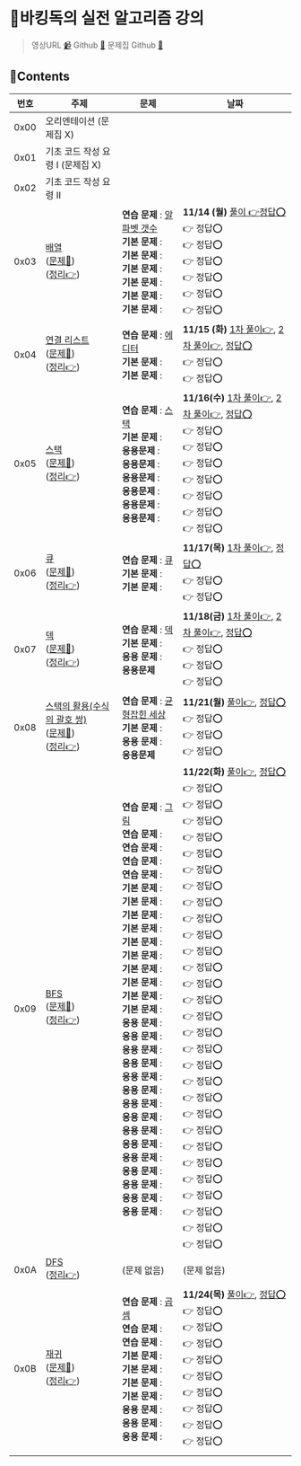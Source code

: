 # 🐶바킹독의 실전 알고리즘 강의

> 영상URL [📹](https://www.youtube.com/playlist?list=PLtqbFd2VIQv4O6D6l9HcD732hdrnYb6CY)
> Github [🔗](https://github.com/encrypted-def/basic-algo-lecture)
> 문제집 Github [🔗](https://github.com/encrypted-def/basic-algo-lecture/blob/master/workbook.md)

## 📑Contents

| 번호 | 주제                                                         | 문제                                                         | 날짜                                                         |
| ---- | ------------------------------------------------------------ | ------------------------------------------------------------ | ------------------------------------------------------------ |
| 0x00 | 오리엔테이션 (문제집 X)                                      |                                                              |                                                              |
| 0x01 | 기초 코드 작성 요령 I (문제집 X)                             |                                                              |                                                              |
| 0x02 | 기초 코드 작성 요령 II                                       |                                                              |                                                              |
| 0x03 | [배열](https://youtu.be/mBeyFsHqzHg)<br />([문제📑](https://www.acmicpc.net/workbook/view/7307))<br />([정리👉](./0x03_array.md)) | **연습 문제** : [알파벳 갯수](https://www.acmicpc.net/problem/10808)  <br />**기본 문제** : <br />**기본 문제** : <br />**기본 문제** : <br />**기본 문제** : <br />**기본 문제** : <br />**기본 문제** : | **11/14 (월)** [풀이 👉](../acmicpc/10808/10808.md)[정답⭕](./0x03_10808.py)<br />👉 정답⭕️<br />👉 정답⭕️<br />👉 정답⭕️<br />👉 정답⭕️<br />👉 정답⭕️<br />👉 정답⭕️ |
| 0x04 | [연결 리스트](https://youtu.be/C6MX5u7r72E)<br />([문제📑](https://www.acmicpc.net/workbook/view/7308))<br />([정리👉](./0x04_linked_list.md)) | **연습 문제** : [에디터](https://www.acmicpc.net/problem/1406)  <br />**기본 문제** : <br />**기본 문제** : | **11/15 (화)** [1차 풀이👉](../acmicpc/1406/1406.md), [2차 풀이👉](../acmicpc/re_1406/re_1406.md), [정답⭕](./0x04_1406.py)<br />👉 정답⭕️<br />👉 정답⭕️ |
| 0x05 | [스택](https://youtu.be/0DsyCXIN7Wg)<br />([문제📑](https://www.acmicpc.net/workbook/view/7309))<br />([정리👉](./0x05_stack.md)) | **연습 문제** : [스택](https://www.acmicpc.net/problem/10828)<br />**기본 문제** : <br />**응용문제** : <br />**응용문제** : <br />**응용문제** : <br />**응용문제** : <br />**응용문제** : <br />**응용문제** : | **11/16(수)** [1차 풀이👉](../acmicpc/10828/10828.md), [2차 풀이👉](../acmicpc/re_10828/re_10828.md), [정답⭕](./0x05_10828.py)<br />👉 정답⭕️<br />👉 정답⭕️<br />👉 정답⭕️<br />👉 정답⭕️<br />👉 정답⭕️<br />👉 정답⭕️<br />👉 정답⭕️ |
| 0x06 | [큐](https://youtu.be/D_fwSy5tRAY)<br />([문제📑](https://www.acmicpc.net/workbook/view/10845))<br />([정리👉](./0x06_queue.md)) | **연습 문제** : [큐](https://www.acmicpc.net/problem/10845)<br />**기본 문제** : <br />**기본 문제** : | **11/17(목)** [1차 풀이👉](../acmicpc/10845/10845.md), [정답⭕](./0x05_10845.py)<br />👉 정답⭕️<br />👉 정답⭕️ |
| 0x07 | [덱](https://youtu.be/0mEzJ4S1d8o)<br />([문제📑](https://www.acmicpc.net/workbook/view/7311))<br />([정리👉](./0x07_deque.md)) | **연습 문제** : [덱](https://www.acmicpc.net/problem/10866)<br />**기본 문제** : <br />**응용 문제** :<br />**응용문제** | **11/18(금)** [1차 풀이👉](../acmicpc/10866/10866.md), [2차 풀이👉](../acmicpc/re_10866/re_10866.md), [정답⭕](./0x07_10866.py)<br />👉 정답⭕️<br />👉 정답⭕️<br />👉 정답⭕️ |
| 0x08 | [스택의 활용(수식의 괄호 쌍)](https://youtu.be/cdjjk-ryPKc)<br />([문제📑](https://www.acmicpc.net/workbook/view/7312))<br />([정리👉](./0x08_use_of_the_stack.md)) | **연습 문제** : [균형잡힌 세상](https://www.acmicpc.net/problem/4949)<br />**기본 문제** : <br />**응용 문제** :<br />**응용문제** | **11/21(월)** [풀이👉](../acmicpc/4949/4949.md), [정답⭕](./0x08_4949.py)<br />👉 정답⭕️<br />👉 정답⭕️<br />👉 정답⭕️ |
| 0x09 | [BFS](https://youtu.be/ftOmGdm95XI)<br />([문제📑](https://www.acmicpc.net/workbook/view/7313))<br />([정리👉](./0x09_BFS.md)) | **연습 문제** : [그림](https://www.acmicpc.net/problem/1926)<br />**연습 문제** : <br />**연습 문제** : <br />**연습 문제** : <br />**연습 문제** : <br />**기본 문제** : <br />**기본 문제** : <br />**기본 문제** : <br />**기본 문제** : <br />**기본 문제** : <br />**기본 문제** : <br />**기본 문제** : <br />**기본 문제** : <br />**기본 문제** : <br />**기본 문제** : <br />**응용 문제** : <br />**응용 문제** : <br />**응용 문제** : <br />**응용 문제** : <br />**응용 문제** : <br />**응용 문제** : <br />**응용 문제** : <br />**응용 문제** : <br />**응용 문제** : <br />**응용 문제** : <br />**응용 문제** : <br />**응용 문제** : <br />**응용 문제** : <br />**응용 문제** : <br />**응용 문제** : <br /> | **11/22(화)** [풀이👉](../acmicpc/1926/1926.md), [정답⭕](./0x09_1926.py)<br />👉 정답⭕️<br />👉 정답⭕️<br />👉 정답⭕️<br />👉 정답⭕️<br />👉 정답⭕️<br />👉 정답⭕️<br />👉 정답⭕️<br />👉 정답⭕️<br />👉 정답⭕️<br />👉 정답⭕️<br />👉 정답⭕️<br />👉 정답⭕️<br />👉 정답⭕️<br />👉 정답⭕️<br />👉 정답⭕️<br />👉 정답⭕️<br />👉 정답⭕️<br />👉 정답⭕️<br />👉 정답⭕️<br />👉 정답⭕️<br />👉 정답⭕️<br />👉 정답⭕️<br />👉 정답⭕️<br />👉 정답⭕️<br />👉 정답⭕️<br />👉 정답⭕️<br />👉 정답⭕️<br />👉 정답⭕️<br />👉 정답⭕️<br /> |
| 0x0A | [DFS](https://youtu.be/93jy2yUYfVE)<br />([정리👉](./0x0A_DFS.md)) | (문제 없음)                                                  | (문제 없음)                                                  |
| 0x0B | [재귀](https://youtu.be/8vDDJm5EewM)<br />([문제📑](https://www.acmicpc.net/workbook/view/7314))<br />([정리👉](./0x0B_recursion.md)) | **연습 문제** : [곱셈](https://www.acmicpc.net/problem/1629)<br />**연습 문제** : <br />**연습 문제** : <br />**기본 문제** : <br />**기본 문제** : <br />**기본 문제** : <br />**기본 문제** : <br />**응용 문제** : <br />**응용 문제** :<br />**응용 문제** : | **11/24(목)** [풀이👉](../acmicpc/1629/1629.md), [정답⭕](./0x0B_1629.py)<br />👉 정답⭕️<br />👉 정답⭕️<br />👉 정답⭕️<br />👉 정답⭕️<br />👉 정답⭕️<br />👉 정답⭕️<br />👉 정답⭕️<br />👉 정답⭕️<br />👉 정답⭕️ |
|      |                                                              |                                                              |                                                              |




